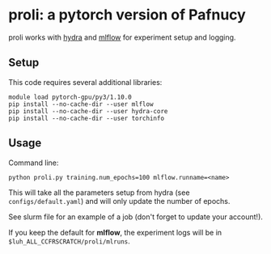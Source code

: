 # proli: a pytorch version of Pafnucy

proli works with [hydra](https://hydra.cc/docs/intro/) and [mlflow](https://mlflow.org/) for experiment setup and logging.  

## Setup

This code requires several additional libraries: 

```commandline
module load pytorch-gpu/py3/1.10.0
pip install --no-cache-dir --user mlflow
pip install --no-cache-dir --user hydra-core
pip install --no-cache-dir --user torchinfo
```

## Usage

Command line:

```commandline
python proli.py training.num_epochs=100 mlflow.runname=<name>
```

This will take all the parameters setup from hydra (see `configs/default.yaml`) and will only update the number of epochs.


See slurm file for an example of a job (don't forget to update your account!).

If you keep the default for **mlflow**, the experiment logs will be in `$luh_ALL_CCFRSCRATCH/proli/mlruns`.
